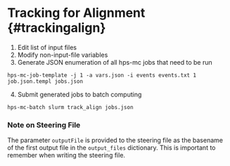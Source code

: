 Tracking for Alignment {#trackingalign}
======================

1. Edit list of input files
2. Modify non-input-file variables
3. Generate JSON enumeration of all hps-mc jobs that need to be run
```
hps-mc-job-template -j 1 -a vars.json -i events events.txt 1 job.json.templ jobs.json
```
4. Submit generated jobs to batch computing
```
hps-mc-batch slurm track_align jobs.json
```

### Note on Steering File
The parameter `outputFile` is provided to the steering file as the basename
of the first output file in the `output_files` dictionary. This is important
to remember when writing the steering file.
